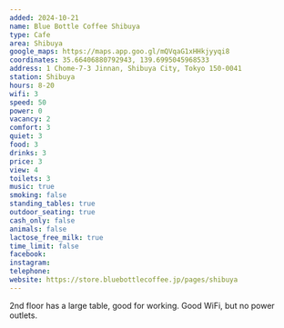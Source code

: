 ```yaml
---
added: 2024-10-21
name: Blue Bottle Coffee Shibuya
type: Cafe
area: Shibuya
google_maps: https://maps.app.goo.gl/mQVqaG1xHHkjyyqi8
coordinates: 35.66406880792943, 139.6995045968533
address: 1 Chome-7-3 Jinnan, Shibuya City, Tokyo 150-0041
station: Shibuya
hours: 8-20
wifi: 3
speed: 50
power: 0
vacancy: 2
comfort: 3
quiet: 3
food: 3
drinks: 3
price: 3
view: 4
toilets: 3
music: true
smoking: false
standing_tables: true
outdoor_seating: true
cash_only: false
animals: false
lactose_free_milk: true
time_limit: false
facebook: 
instagram: 
telephone: 
website: https://store.bluebottlecoffee.jp/pages/shibuya
---
```


2nd floor has a large table, good for working. Good WiFi, but no power outlets.